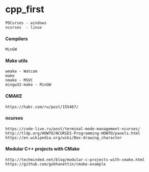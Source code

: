 # cpp_first

    PDCurses - windows
    ncurses  - linux
    
#### Compilers
    
    MinGW 
   
#### Make utils
    
    wmake - Watcom
    make
    nmake - MSVC
    mingw32-make - MinGW
    
#### CMAKE
    
    https://habr.com/ru/post/155467/
    
#### ncurses
    
    https://code-live.ru/post/terminal-mode-management-ncurses/
    http://tldp.org/HOWTO/NCURSES-Programming-HOWTO/panels.html
    https://en.wikipedia.org/wiki/Box-drawing_character
    
#### Modular C++ projects with CMake

    http://techminded.net/blog/modular-c-projects-with-cmake.html
    https://github.com/gokhanettin/cmake-example
    
        